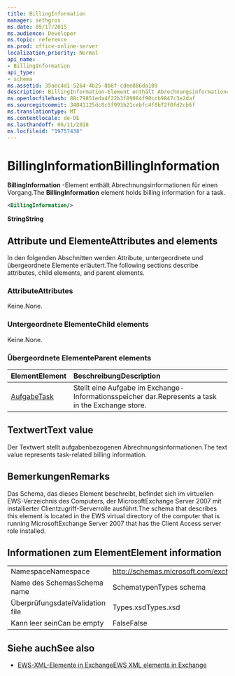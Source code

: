 ```yaml
---
title: BillingInformation
manager: sethgros
ms.date: 09/17/2015
ms.audience: Developer
ms.topic: reference
ms.prod: office-online-server
localization_priority: Normal
api_name:
- BillingInformation
api_type:
- schema
ms.assetid: 35aec4d1-5264-4b25-8b8f-cdee886da109
description: BillingInformation-Element enthält Abrechnungsinformationen für einen Vorgang.
ms.openlocfilehash: 88c79851eda4f22b3f89084f90ccb9847c3e2daf
ms.sourcegitcommit: 34041125dc8c5f993b21cebfc4f8b72f0fd2cb6f
ms.translationtype: MT
ms.contentlocale: de-DE
ms.lasthandoff: 06/11/2018
ms.locfileid: "19757438"
---
```

# <a name="billinginformation"></a><span data-ttu-id="d3af5-103">BillingInformation</span><span class="sxs-lookup"><span data-stu-id="d3af5-103">BillingInformation</span></span>

<span data-ttu-id="d3af5-104">**BillingInformation** -Element enthält Abrechnungsinformationen für einen Vorgang.</span><span class="sxs-lookup"><span data-stu-id="d3af5-104">The **BillingInformation** element holds billing information for a task.</span></span> 
  
```xml
<BillingInformation/>
```

 <span data-ttu-id="d3af5-105">**String**</span><span class="sxs-lookup"><span data-stu-id="d3af5-105">**String**</span></span>
## <a name="attributes-and-elements"></a><span data-ttu-id="d3af5-106">Attribute und Elemente</span><span class="sxs-lookup"><span data-stu-id="d3af5-106">Attributes and elements</span></span>

<span data-ttu-id="d3af5-107">In den folgenden Abschnitten werden Attribute, untergeordnete und übergeordnete Elemente erläutert.</span><span class="sxs-lookup"><span data-stu-id="d3af5-107">The following sections describe attributes, child elements, and parent elements.</span></span>
  
### <a name="attributes"></a><span data-ttu-id="d3af5-108">Attribute</span><span class="sxs-lookup"><span data-stu-id="d3af5-108">Attributes</span></span>

<span data-ttu-id="d3af5-109">Keine.</span><span class="sxs-lookup"><span data-stu-id="d3af5-109">None.</span></span>
  
### <a name="child-elements"></a><span data-ttu-id="d3af5-110">Untergeordnete Elemente</span><span class="sxs-lookup"><span data-stu-id="d3af5-110">Child elements</span></span>

<span data-ttu-id="d3af5-111">Keine.</span><span class="sxs-lookup"><span data-stu-id="d3af5-111">None.</span></span>
  
### <a name="parent-elements"></a><span data-ttu-id="d3af5-112">Übergeordnete Elemente</span><span class="sxs-lookup"><span data-stu-id="d3af5-112">Parent elements</span></span>

|<span data-ttu-id="d3af5-113">**Element**</span><span class="sxs-lookup"><span data-stu-id="d3af5-113">**Element**</span></span>|<span data-ttu-id="d3af5-114">**Beschreibung**</span><span class="sxs-lookup"><span data-stu-id="d3af5-114">**Description**</span></span>|
|:-----|:-----|
|[<span data-ttu-id="d3af5-115">Aufgabe</span><span class="sxs-lookup"><span data-stu-id="d3af5-115">Task</span></span>](task.md) <br/> |<span data-ttu-id="d3af5-116">Stellt eine Aufgabe im Exchange-Informationsspeicher dar.</span><span class="sxs-lookup"><span data-stu-id="d3af5-116">Represents a task in the Exchange store.</span></span>  <br/> |
   
## <a name="text-value"></a><span data-ttu-id="d3af5-117">Textwert</span><span class="sxs-lookup"><span data-stu-id="d3af5-117">Text value</span></span>

<span data-ttu-id="d3af5-118">Der Textwert stellt aufgabenbezogenen Abrechnungsinformationen.</span><span class="sxs-lookup"><span data-stu-id="d3af5-118">The text value represents task-related billing information.</span></span>
  
## <a name="remarks"></a><span data-ttu-id="d3af5-119">Bemerkungen</span><span class="sxs-lookup"><span data-stu-id="d3af5-119">Remarks</span></span>

<span data-ttu-id="d3af5-120">Das Schema, das dieses Element beschreibt, befindet sich im virtuellen EWS-Verzeichnis des Computers, der MicrosoftExchange Server 2007 mit installierter Clientzugriff-Serverrolle ausführt.</span><span class="sxs-lookup"><span data-stu-id="d3af5-120">The schema that describes this element is located in the EWS virtual directory of the computer that is running MicrosoftExchange Server 2007 that has the Client Access server role installed.</span></span>
  
## <a name="element-information"></a><span data-ttu-id="d3af5-121">Informationen zum Element</span><span class="sxs-lookup"><span data-stu-id="d3af5-121">Element information</span></span>

|||
|:-----|:-----|
|<span data-ttu-id="d3af5-122">Namespace</span><span class="sxs-lookup"><span data-stu-id="d3af5-122">Namespace</span></span>  <br/> |http://schemas.microsoft.com/exchange/services/2006/types  <br/> |
|<span data-ttu-id="d3af5-123">Name des Schemas</span><span class="sxs-lookup"><span data-stu-id="d3af5-123">Schema name</span></span>  <br/> |<span data-ttu-id="d3af5-124">Schematypen</span><span class="sxs-lookup"><span data-stu-id="d3af5-124">Types schema</span></span>  <br/> |
|<span data-ttu-id="d3af5-125">Überprüfungsdatei</span><span class="sxs-lookup"><span data-stu-id="d3af5-125">Validation file</span></span>  <br/> |<span data-ttu-id="d3af5-126">Types.xsd</span><span class="sxs-lookup"><span data-stu-id="d3af5-126">Types.xsd</span></span>  <br/> |
|<span data-ttu-id="d3af5-127">Kann leer sein</span><span class="sxs-lookup"><span data-stu-id="d3af5-127">Can be empty</span></span>  <br/> |<span data-ttu-id="d3af5-128">False</span><span class="sxs-lookup"><span data-stu-id="d3af5-128">False</span></span>  <br/> |
   
## <a name="see-also"></a><span data-ttu-id="d3af5-129">Siehe auch</span><span class="sxs-lookup"><span data-stu-id="d3af5-129">See also</span></span>



- [<span data-ttu-id="d3af5-130">EWS-XML-Elemente in Exchange</span><span class="sxs-lookup"><span data-stu-id="d3af5-130">EWS XML elements in Exchange</span></span>](ews-xml-elements-in-exchange.md)

